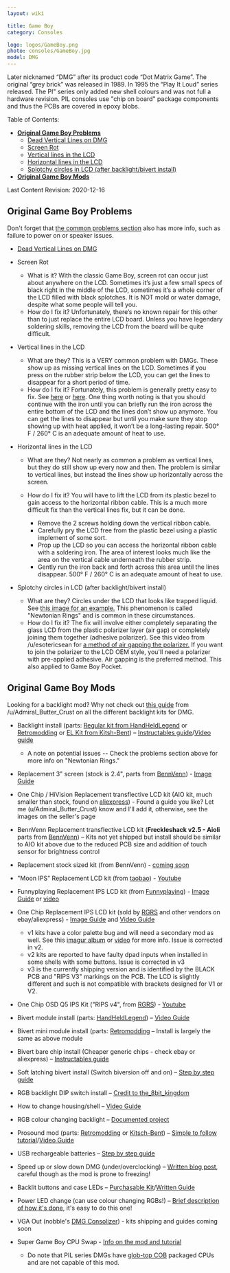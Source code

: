 ```yaml
---
layout: wiki

title: Game Boy
category: Consoles

logo: logos/GameBoy.png
photo: consoles/GameBoy.jpg
model: DMG
---
```

Later nicknamed “DMG” after its product code “Dot Matrix Game”. The original “grey brick” was released in 1989. In 1995 the “Play It Loud” series released. The PI" series only added new shell colours and was not full a hardware revision. PIL consoles use "chip on board" package components and thus the PCBs are covered in epoxy blobs.

Table of Contents:
<!--ts-->
* [**Original Game Boy Problems**](--original-game-boy-problems--)
  * [Dead Vertical Lines on DMG](--dead-vertical-lines-on-dmg--)
  * [Screen Rot](--screen-rot--)
  * [Vertical lines in the LCD](--vertical-lines-in-the-lcd--)
  * [Horizontal lines in the LCD](--horizontal-lines-in-the-lcd--)
  * [Splotchy circles in LCD (after backlight/bivert install)](--splocthy-circles-in-lcd--)
* [**Original Game Boy Mods**](--original-game-boy-mods--)
<!--te-->

Last Content Revision: 2020-12-16

## **Original Game Boy Problems**

Don't forget that [the common problems section](index) also has more info, such as failure to power on or speaker issues. 
 
* [Dead Vertical Lines on DMG](http://www.instructables.com/id/Game-Boy-DMG-Vertical-Line-Repair/)
 
* Screen Rot
 
  * What is it? With the classic Game Boy, screen rot can occur just about anywhere on the LCD. Sometimes it’s just a few small specs of black right in the middle of the LCD, sometimes it’s a whole corner of the LCD filled with black splotches. It is NOT mold or water damage, despite what some people will tell you.
  * How do I fix it? Unfortunately, there’s no known repair for this other than to just replace the entire LCD board. Unless you have legendary soldering skills, removing the LCD from the board will be quite difficult. 
 
* Vertical lines in the LCD
 
  * What are they? This is a VERY common problem with DMGs. These show up as missing vertical lines on the LCD. Sometimes if you press on the rubber strip below the LCD, you can get the lines to disappear for a short period of time.
  * How do I fix it? Fortunately, this problem is generally pretty easy to fix. See [here](https://www.youtube.com/watch?v=l4PArFarm_) or [here](http://www.instructables.com/id/Game-Boy-DMG-Vertical-Line-Repair/). One thing worth noting is that you should continue with the iron until you can briefly run the iron across the entire bottom of the LCD and the lines don’t show up anymore. You can get the lines to disappear but until you make sure they stop showing up with heat applied, it won’t be a long-lasting repair. 500° F / 260° C is an adequate amount of heat to use.
 
* Horizontal lines in the LCD
 
  * What are they? Not nearly as common a problem as vertical lines, but they do still show up every now and then. The problem is similar to vertical lines, but instead the lines show up horizontally across the screen.
  * How do I fix it? You will have to lift the LCD from its plastic bezel to gain access to the horizontal ribbon cable. This is a much more difficult fix than the vertical lines fix, but it can be done.
 
      * Remove the 2 screws holding down the vertical ribbon cable.
      * Carefully pry the LCD free from the plastic bezel using a plastic implement of some sort.
      * Prop up the LCD so you can access the horizontal ribbon cable with a soldering iron. The area of interest looks much like the area on the vertical cable underneath the rubber strip.
      * Gently run the iron back and forth across this area until the lines disappear. 500° F / 260° C is an adequate amount of heat to use.

* Splotchy circles in LCD (after backlight/bivert install)
 
  * What are they? Circles under the LCD that looks like trapped liquid. See [this image for an example.](https://i.redd.it/wsvc4e42n7u41.jpg) This phenomenon is called "Newtonian Rings" and is common in these circumstances. 
  * How do I fix it? The fix will involve either completely separating the glass LCD from the plastic polarizer layer (air gap) or completely joining them together (adhesive polarizer). See this video from /u/esotericsean for [a method of air gapping the polarizer.](https://www.youtube.com/watch?v=-6_s_kNVT0o) If you want to join the polarizer to the LCD OEM style, you'll need a polarizer with pre-applied adhesive. Air gapping is the preferred method. This also applied to Game Boy Pocket. 
  
  
## **Original Game Boy Mods**

Looking for a backlight mod? Why not check out [this guide](../wiki/backlightmods#dmg) from /u/Admiral_Butter_Crust on all the different backlight kits for DMG. 

* Backlight install (parts: [Regular kit from HandHeldLegend](https://handheldlegend.com/collections/dmg/products/game-boy-backlight-dmg-and-pocket) or [Retromodding](https://www.retromodding.com/collections/gameboy-pocket/products/game-boy-backlight?variant=12258355576855) or [EL Kit from Kitsh-Bent](https://store.kitsch-bent.com/product/el_dmg)) – [Instructables guide](http://www.instructables.com/id/Game-Boy-Backlight-DIY/)/[Video guide](https://www.youtube.com/watch?v=93iCzWmSK4Q)  
    * A note on potential issues -- Check the problems section above for more info on "Newtonian Rings."

* Replacement 3" screen (stock is 2.4", parts from [BennVenn](https://bennvenn.myshopify.com/collections/aftermarket-lcds/products/dmg-3-backlit-lcd-kit)) - [Image Guide](https://bennvenn.myshopify.com/pages/dmg-lcd-install-guide)

* One Chip / HiVision Replacement transflective LCD kit (AIO kit, much smaller than stock, found on [aliexpress](https://www.aliexpress.com/item/4000408551332.html)) - Found a guide you like? Let me (u/Admiral_Butter_Crust) know and I'll add it, otherwise, see the images on the seller's page

* BennVenn Replacement transflective LCD kit (**Freckleshack v2.5 - Aioli** parts from [BennVenn](https://bennvenn.myshopify.com/collections/aftermarket-lcds/products/freckleshack-pre-orders-batch-7?variant=29881069535335)) – Kits not yet shipped but install should be similar to AIO kit above due to the reduced PCB size and addition of touch sensor for brightness control

* Replacement stock sized kit (from BennVenn) - [coming soon](https://www.facebook.com/BennVennElectronics/posts/2482250121888426)

* "Moon IPS" Replacement LCD kit (from [taobao](https://2.taobao.com/item.htm?id=617735730270)) - [Youtube](https://www.youtube.com/watch?v=zqmTNd748lU)

* Funnyplaying Replacement IPS LCD kit (from [Funnyplaying](https://funnyplaying.com/collections/product/products/dmg-retro-pixel-ips-lcd-kit)) - [Image Guide](https://funnyplaying.com/blogs/gameboy-advance-news/dng-retro-pixel-ips-lcd-kit-install-tutorial) or [video](https://www.youtube.com/watch?v=vCXkbPcrYeQ)

* One Chip Replacement IPS LCD kit (sold by [RGRS](https://retrogamerepairshop.com/products/pre-order-only-game-boy-dmg-01-backlight-ips-lcd-screen-mod-kit-v3-rips) and other vendors on ebay/aliexpress) - [Image Guide](https://cdn.discordapp.com/attachments/246604458744610816/668546575563489320/image0.jpg) and [Video Guide](https://www.youtube.com/watch?v=_DqzA0DJ3bQ)
    * v1 kits have a color palette bug and will need a secondary mod as well. See this [imagur album](https://imgur.com/a/DDlowE5) or [video](https://www.youtube.com/watch?v=cFpnUGuXtbY) for more info. Issue is corrected in v2.
    * v2 kits are reported to have faulty dpad inputs when installed in some shells with some buttons. Issue is corrected in v3
    * v3 is the currently shipping version and is identified by the BLACK PCB and "RIPS V3" markings on the PCB. The LCD is slightly different and such is not compatible with brackets designed for V1 or V2. 
	
* One Chip OSD Q5 IPS Kit ("RIPS v4", from [RGRS](https://retrogamerepairshop.com/products/dmg-game-boy-dmg-rips-osd-backlight-mod-kit)) - [Youtube](https://youtu.be/_qVffKBdELI)

* Bivert module install (parts: [HandHeldLegend](https://handheldlegend.com/collections/dmg/products/game-boy-bivert-biversion-module)) – [Video Guide](https://www.youtube.com/watch?v=xS8NQ3dds2k)  

* Bivert mini module install (parts: [Retromodding](https://www.retromodding.com/collections/gameboy/products/game-boy-bivert-board) – Install is largely the same as above module

* Bivert bare chip install (Cheaper generic chips - check ebay or aliexpress) – [Instructables guide](http://www.instructables.com/id/Game-Boy-BivertBiversion-Moditication/)  

* Soft latching bivert install (Switch biversion off and on) – [Step by step guide](http://imgur.com/a/LEo8U)  

* RGB backlight DIP switch install – [Credit to the_8bit_kingdom](http://imgur.com/a/lA0lw)  

* How to change housing/shell – [Video Guide](https://www.youtube.com/watch?v=nfSkP6pejR0)  

* RGB colour changing backlight – [Documented project](https://imgur.com/a/dUaim#0DwYjRw)  

* Prosound mod (parts: [Retromodding](https://www.retromodding.com/collections/gameboy/products/gameboy-pcb-mount-pro-sound-v3) or [Kitsch-Bent](https://store.kitsch-bent.com/product/prosound-kits)) – [Simple to follow tutorial](https://web.archive.org/web/20210308122142/https://guides.brit.co/guides/mod-your-dmg-gameboy-with-prosound-stereo-jack)/[Video Guide](https://www.youtube.com/watch?v=FGlY0quuHGw)  

* USB rechargeable batteries – [Step by step guide](http://imgur.com/a/uIpq4)  

* Speed up or slow down DMG (under/overclocking) – [Written blog post](http://gieskes.nl/underclocking_or_overclocking_the_gameboy_classic_tutorial/), careful though as the mod is prone to freezing!  

* Backlit buttons and case LEDs – [Purchasable Kit](http://store.thursdaycustoms.com/product/rgb-buttons)/[Written Guide](http://chipmusic.org/forums/topic/4152/dmg-case-leds/)  

* Power LED change (can use colour changing RGBs!) – [Brief description of how it's done](http://chipmusic.org/forums/topic/6719/replacing-a-dmg-power-led-can-it-be-done/), it's easy to do this one!  

* VGA Out (nobble's [DMG Consolizer](https://gamebox.systems/products/dmg-consolizer-gameboy-classic-mini-console)) - kits shipping and guides coming soon

* Super Game Boy CPU Swap - [Info on the mod and tutorial](http://noizeinabox.blogspot.com/2012/06/game-boy-super-game-boy-cpu-transplant.html)
    * Do note that PIL series DMGs have [glob-top COB](https://en.wikipedia.org/wiki/Chip_on_board) packaged CPUs and are not capable of this mod. 
